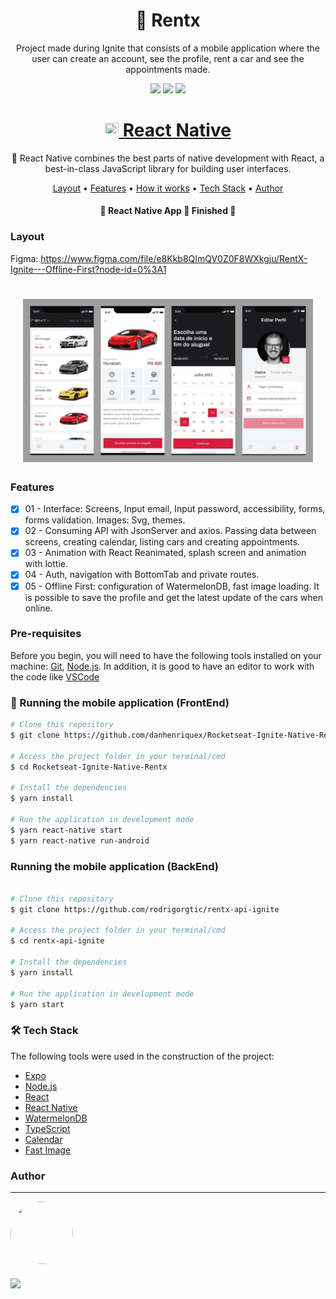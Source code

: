 <h1 align="center">🚗 Rentx</h1>
<p align="center" id="objetivo">Project made during Ignite that consists of a mobile application where the user can create an account, see the profile, rent a car and see the appointments made.</p>

<div align="center" gap="10px">
  <img src="https://img.shields.io/github/languages/code-size/danhenriquex/Rocketseat-Ignite-Native-Rentx"/>
  <img src="https://img.shields.io/github/last-commit/danhenriquex/Rocketseat-Ignite-Native-Rentx"/>
  <img src="https://img.shields.io/badge/feito%20por-Rocketseat-8257e5"/>
</div>

<h1 align="center">
    <a href="https://reactnative.dev/"> <img src="./src/screenshots/favicon.ico" width="22" height="22"/> React Native</a>
</h1>
<p align="center">🚀 React Native combines the best parts of native development with React, a best-in-class JavaScript library for building user interfaces.</p>

<p align="center">
 <a href="#layout">Layout</a> •
 <a href="#features">Features</a> •
 <a href="#roadmap">How it works</a> • 
 <a href="#tecnologias">Tech Stack</a> • 
 <a href="#author">Author</a>
</p>

<h4 align="center"> 
	🚧  React Native App 🚀 Finished  🚧
</h4>

### Layout

Figma: https://www.figma.com/file/e8Kkb8QImQV0Z0F8WXkgju/RentX-Ignite---Offline-First?node-id=0%3A1

<div style='margin: 20px' id="layout">
  <h1 align="center">
    <img alt="NextLevelWeek" title="#NextLevelWeek" src="./src/screenshots/rentx.jpeg" />
  </h1>
</div>

### Features

<div id="features">

- [x] 01 - Interface: Screens, Input email, Input password, accessibility, forms, forms validation. Images: Svg, themes.
- [x] 02 - Consuming API with JsonServer and axios. Passing data between screens, creating calendar, listing cars and creating appointments.
- [x] 03 - Animation with React Reanimated, splash screen and animation with lottie.
- [x] 04 - Auth, navigation with BottomTab and private routes.
- [x] 05 - Offline First: configuration of WatermelonDB, fast image loading. It is possible to save the profile and get the latest update of the cars when online.

</div>

<div id="roadmap">

### Pre-requisites

Before you begin, you will need to have the following tools installed on your machine:
[Git](https://git-scm.com), [Node.js](https://nodejs.org/en/).
In addition, it is good to have an editor to work with the code like [VSCode](https://code.visualstudio.com/)

### 🎲 Running the mobile application (FrontEnd)

```bash
# Clone this repository
$ git clone https://github.com/danhenriquex/Rocketseat-Ignite-Native-Rentx.git

# Access the project folder in your terminal/cmd
$ cd Rocketseat-Ignite-Native-Rentx

# Install the dependencies
$ yarn install

# Run the application in development mode
$ yarn react-native start
$ yarn react-native run-android


```
### Running the mobile application (BackEnd)
	
```bash
	
# Clone this repository
$ git clone https://github.com/rodrigorgtic/rentx-api-ignite

# Access the project folder in your terminal/cmd
$ cd rentx-api-ignite

# Install the dependencies
$ yarn install

# Run the application in development mode
$ yarn start
```


</div>

<div id="tecnologias">

### 🛠 Tech Stack

The following tools were used in the construction of the project:

- [Expo](https://expo.io/)
- [Node.js](https://nodejs.org/en/)
- [React](https://pt-br.reactjs.org/)
- [React Native](https://reactnative.dev/)
- [WatermelonDB](https://nozbe.github.io/WatermelonDB/Installation.html)
- [TypeScript](https://www.typescriptlang.org/)
- [Calendar](https://github.com/wix/react-native-calendars)
- [Fast Image](https://github.com/DylanVann/react-native-fast-image)
</div>

### Author

---

<!-- <script type="text/javascript" src="https://platform.linkedin.com/badges/js/profile.js" async defer></script> -->

<div align="left" id="author">

<a href="https://github.com/danhenriquex">
  <img src="https://github.com/danhenriquex.png" width="100" height="100" style="border-radius: 50%"/>
</a>

<!-- <div class="LI-profile-badge"  data-version="v1" data-size="medium" data-locale="pt_BR" data-type="vertical" data-theme="dark" data-vanity="danilo-henrique-santana"><a class="LI-simple-link" href='https://br.linkedin.com/in/danilo-henrique-santana?trk=profile-badge'>Danilo Henrique</a></div> -->
</div>

<div style="margin-top: 20px" >
  <a href="https://www.linkedin.com/in/danilo-henrique-480032167/">
    <img  src="https://img.shields.io/badge/LinkedIn-0077B5?style=for-the-badge&logo=linkedin&logoColor=white"/>
  </a>
</div>
